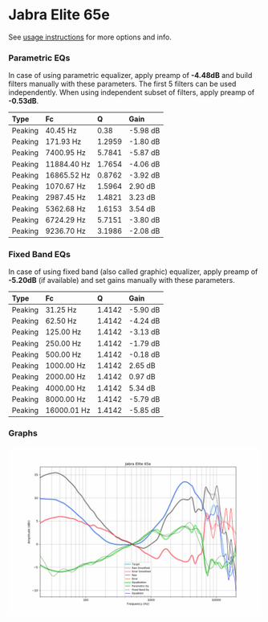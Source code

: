 # Jabra Elite 65e
See [usage instructions](https://github.com/jaakkopasanen/AutoEq#usage) for more options and info.

### Parametric EQs
In case of using parametric equalizer, apply preamp of **-4.48dB** and build filters manually
with these parameters. The first 5 filters can be used independently.
When using independent subset of filters, apply preamp of **-0.53dB**.

| Type    | Fc          |      Q | Gain     |
|:--------|:------------|:-------|:---------|
| Peaking | 40.45 Hz    | 0.38   | -5.98 dB |
| Peaking | 171.93 Hz   | 1.2959 | -1.80 dB |
| Peaking | 7400.95 Hz  | 5.7841 | -5.87 dB |
| Peaking | 11884.40 Hz | 1.7654 | -4.06 dB |
| Peaking | 16865.52 Hz | 0.8762 | -3.92 dB |
| Peaking | 1070.67 Hz  | 1.5964 | 2.90 dB  |
| Peaking | 2987.45 Hz  | 1.4821 | 3.23 dB  |
| Peaking | 5362.68 Hz  | 1.6153 | 3.54 dB  |
| Peaking | 6724.29 Hz  | 5.7151 | -3.80 dB |
| Peaking | 9236.70 Hz  | 3.1986 | -2.08 dB |

### Fixed Band EQs
In case of using fixed band (also called graphic) equalizer, apply preamp of **-5.20dB**
(if available) and set gains manually with these parameters.

| Type    | Fc          |      Q | Gain     |
|:--------|:------------|:-------|:---------|
| Peaking | 31.25 Hz    | 1.4142 | -5.90 dB |
| Peaking | 62.50 Hz    | 1.4142 | -4.24 dB |
| Peaking | 125.00 Hz   | 1.4142 | -3.13 dB |
| Peaking | 250.00 Hz   | 1.4142 | -1.79 dB |
| Peaking | 500.00 Hz   | 1.4142 | -0.18 dB |
| Peaking | 1000.00 Hz  | 1.4142 | 2.65 dB  |
| Peaking | 2000.00 Hz  | 1.4142 | 0.97 dB  |
| Peaking | 4000.00 Hz  | 1.4142 | 5.34 dB  |
| Peaking | 8000.00 Hz  | 1.4142 | -5.79 dB |
| Peaking | 16000.01 Hz | 1.4142 | -5.85 dB |

### Graphs
![](./Jabra%20Elite%2065e.png)